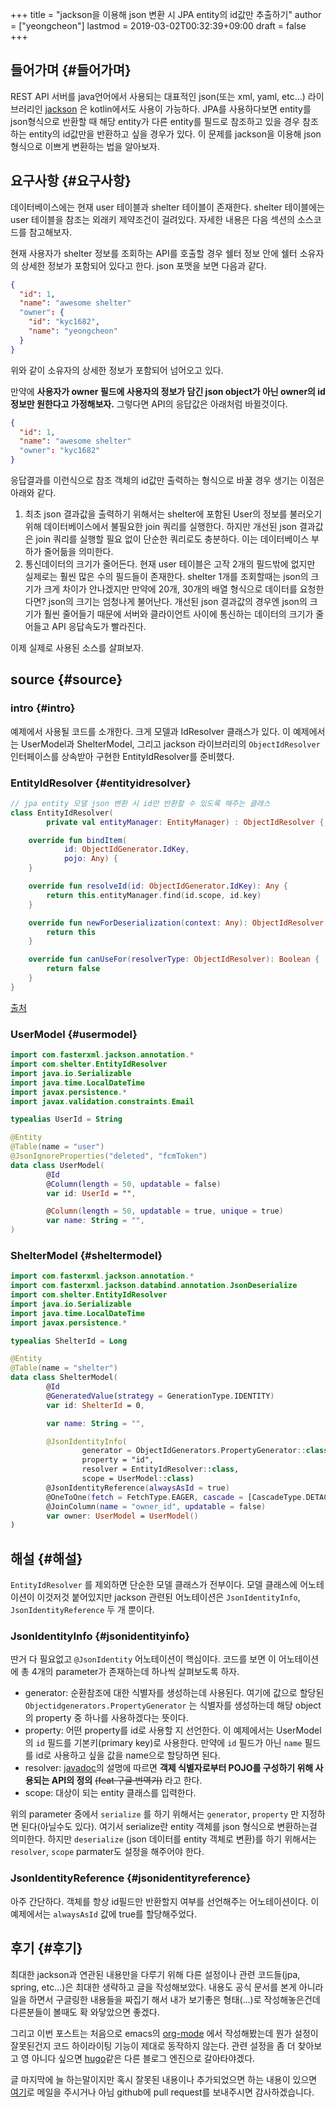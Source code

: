 +++
title = "jackson을 이용해 json 변환 시 JPA entity의 id값만 추출하기"
author = ["yeongcheon"]
lastmod = 2019-03-02T00:32:39+09:00
draft = false
+++

## 들어가며 {#들어가며}

REST API 서버를 java언어에서 사용되는 대표적인 json(또는 xml, yaml, etc...) 라이브러리인 [jackson](https://github.com/FasterXML/jackson) 은 kotlin에서도 사용이 가능하다.
JPA를 사용하다보면 entity를 json형식으로 반환할 때 해당 entity가 다른 entity를 필드로 참조하고 있을 경우 참조하는 entity의 id값만을 반환하고 싶을 경우가 있다.
이 문제를 jackson을 이용해  json형식으로 이쁘게 변환하는 법을 알아보자.


## 요구사항 {#요구사항}

데이터베이스에는 현재 user 테이블과 shelter 테이블이 존재한다. shelter 테이블에는 user 테이블을 참조는 외래키 제약조건이 걸려있다. 자세한 내용은 다음 섹션의 소스코드를 참고해보자.

현재 사용자가 shelter 정보를 조회하는 API를 호출할 경우 쉘터 정보 안에 쉘터 소유자의 상세한 정보가 포함되어 있다고 한다. json 포맷을 보면 다음과 같다.

```json
{
  "id": 1,
  "name": "awesome shelter"
  "owner": {
	"id": "kyc1682",
	"name": "yeongcheon"
  }
}
```

위와 같이 소유자의 상세한 정보가 포함되어 넘어오고 있다.

만약에 **사용자가 owner 필드에 사용자의 정보가 담긴 json object가 아닌 owner의 id 정보만 원한다고 가정해보자.**
그렇다면 API의 응답값은 아래처럼 바뀔것이다.

```json
{
  "id": 1,
  "name": "awesome shelter"
  "owner": "kyc1682"
}
```

응답결과를 이런식으로 참조 객체의 id값만 출력하는 형식으로 바꿀 경우 생기는 이점은 아래와 같다.

1.  최초 json 결과값을 출력하기 위해서는 shelter에 포함된 User의 정보를 불러오기 위해 데이터베이스에서 불필요한 join 쿼리를 실행한다.
    하지만 개선된 json 결과값은 join 쿼리를 실행할 필요 없이 단순한 쿼리로도 충분하다. 이는 데이터베이스 부하가 줄어듦을 의미한다.
2.  통신데이터의 크기가 줄어든다. 현재 user 테이블은 고작 2개의 필드밖에 없지만 실제로는 훨씬 많은 수의 필드들이 존재한다.
    shelter 1개를 조회할때는 json의 크기가 크게 차이가 안나겠지만 만약에 20개, 30개의 배열 형식으로 데이터를 요청한다면? json의 크기는 엄청나게 불어난다.
    개선된 json 결과값의 경우엔 json의 크기가 훨씬 줄어들기 때문에 서버와 클라이언트 사이에 통신하는 데이터의 크기가 줄어들고 API 응답속도가 빨라진다.

이제 실제로 사용된 소스를 살펴보자.


## source {#source}


### intro {#intro}

예제에서 사용될 코드를 소개한다. 크게 모델과 IdResolver 클래스가 있다.
이 예제에서는 UserModel과 ShelterModel, 그리고 jackson 라이브러리의 `ObjectIdResolver` 인터페이스를 상속받아 구현한 EntityIdResolver를 준비했다.


### EntityIdResolver {#entityidresolver}

```kotlin
// jpa entity 모델 json 변환 시 id만 반환할 수 있도록 해주는 클래스
class EntityIdResolver(
		private val entityManager: EntityManager) : ObjectIdResolver {

	override fun bindItem(
			id: ObjectIdGenerator.IdKey,
			pojo: Any) {
	}

	override fun resolveId(id: ObjectIdGenerator.IdKey): Any {
		return this.entityManager.find(id.scope, id.key)
	}

	override fun newForDeserialization(context: Any): ObjectIdResolver {
		return this
	}

	override fun canUseFor(resolverType: ObjectIdResolver): Boolean {
		return false
	}
}
```

[출처](https://stackoverflow.com/questions/44007188/deserialize-json-with-spring-unresolved-forward-references-jackson-exception)


### UserModel {#usermodel}

```kotlin
import com.fasterxml.jackson.annotation.*
import com.shelter.EntityIdResolver
import java.io.Serializable
import java.time.LocalDateTime
import javax.persistence.*
import javax.validation.constraints.Email

typealias UserId = String

@Entity
@Table(name = "user")
@JsonIgnoreProperties("deleted", "fcmToken")
data class UserModel(
		@Id
		@Column(length = 50, updatable = false)
		var id: UserId = "",

		@Column(length = 50, updatable = true, unique = true)
		var name: String = "",
)

```


### ShelterModel {#sheltermodel}

```kotlin
import com.fasterxml.jackson.annotation.*
import com.fasterxml.jackson.databind.annotation.JsonDeserialize
import com.shelter.EntityIdResolver
import java.io.Serializable
import java.time.LocalDateTime
import javax.persistence.*

typealias ShelterId = Long

@Entity
@Table(name = "shelter")
data class ShelterModel(
		@Id
		@GeneratedValue(strategy = GenerationType.IDENTITY)
		var id: ShelterId = 0,

		var name: String = "",

		@JsonIdentityInfo(
				generator = ObjectIdGenerators.PropertyGenerator::class,
				property = "id",
				resolver = EntityIdResolver::class,
				scope = UserModel::class)
		@JsonIdentityReference(alwaysAsId = true)
		@OneToOne(fetch = FetchType.EAGER, cascade = [CascadeType.DETACH], orphanRemoval = false)
		@JoinColumn(name = "owner_id", updatable = false)
		var owner: UserModel = UserModel()
)
```


## 해설 {#해설}

`EntityIdResolver` 를 제외하면 단순한 모델 클래스가 전부이다.
모델 클래스에 어노테이션이 이것저것 붙어있지만 jackson 관련된 어노테이션은 `JsonIdentityInfo`, `JsonIdentityReference` 두 개 뿐이다.


### JsonIdentityInfo {#jsonidentityinfo}

딴거 다 필요없고 `@JsonIdentity` 어노테이션이 핵심이다.
코드를 보면 이 어노테이션에 총 4개의 parameter가 존재하는데 하나씩 살펴보도록 하자.

-   generator: 순환참조에 대한 식별자를 생성하는데 사용된다.
    여기에 값으로 할당된 `Objectidgenerators.PropertyGenerator` 는 식별자를 생성하는데 해당 object의 property 중 하나를 사용하겠다는 뜻이다.
-   property: 어떤 property를 id로 사용할 지 선언한다. 이 예제에서는 UserModel의 `id` 필드를 기본키(primary key)로 사용한다.
    만약에 `id` 필드가 아닌 `name` 필드를 id로 사용하고 싶을 값을 name으로 할당하면 된다.
-   resolver: [javadoc](https://fasterxml.github.io/jackson-annotations/javadoc/2.4/com/fasterxml/jackson/annotation/ObjectIdResolver.html)의 설명에 따르면 **객제 식별자로부터 POJO를 구성하기 위해 사용되는 API의 정의** ~~(feat 구글 번역기)~~ 라고 한다.
-   scope: 대상이 되는 entity 클래스를 입력한다.

위의 parameter 중에서 `serialize` 를 하기 위해서는 `generator`, `property` 만 지정하면 된다(아닐수도 있다). 여기서 serialize란 entity 객체를 json 형식으로 변환하는걸 의미한다.
하지만 `deserialize` (json 데이터를 entity 객체로 변환)를 하기 위해서는 `resolver`, `scope` parmater도 설정을 해주어야 한다.


### JsonIdentityReference {#jsonidentityreference}

아주 간단하다. 객체를 항상 id필드만 반환할지 여부를 선언해주는 어노테이션이다. 이 예제에서는 `alwaysAsId` 값에 true를 할당해주었다.


## 후기 {#후기}

최대한 jackson과 연관된 내용만을 다루기 위해 다른 설정이나 관련 코드들(jpa, spring, etc...)은 최대한 생략하고 글을 작성해보았다.
내용도 공식 문서를 본게 아니라 일을 하면서 구글링한 내용들을 짜집기 해서 내가 보기좋은 형태(...)로 작성해놓은건데 다른분들이 볼때도 확 와닿았으면 좋겠다.

그리고 이번 포스트는 처음으로 emacs의 [org-mode](https://orgmode.org/) 에서 작성해봤는데 뭔가 설정이 잘못된건지 코드 하이라이팅 기능이 제대로 동작하지 않는다.
관련 설정을 좀 더 찾아보고 영 아니다 싶으면 [hugo](https://gohugo.io)같은 다른 블로그 엔진으로 갈아타야겠다.

글 마지막에 늘 하는말이지만 혹시 잘못된 내용이나 추가되었으면 하는 내용이 있으면 [여기](mailto:kyc1682@gmail.com)로 메일을 주시거나 아님 github에 pull request를 보내주시면 감사하겠습니다.
